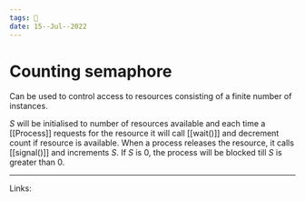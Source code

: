 ```yaml
---
tags: 🌱
date: 15--Jul--2022
---
```


# Counting semaphore

Can be used to control access to resources consisting of a finite number of instances.

$S$ will be initialised to number of resources available and each time a [[Process]] requests for the resource it will call [[wait()]] and decrement count if resource is available. When a process releases the resource, it calls [[signal()]] and increments $S$. If $S$ is 0, the process will be blocked till $S$ is greater than 0.

---
Links: 